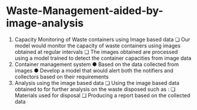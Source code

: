 # Waste-Management-aided-by-image-analysis

1. Capacity Monitoring of Waste containers using Image based data
❏ Our model would monitor the capacity of waste containers using images obtained at regular
intervals
❏ The images obtained are processed using a model trained to detect the container capacities
from image data
2. Container management system
● Based on the data collected from images
● Develop a model that would alert both the notifiers and collectors based on their requirements
3. Analysis using the image based data
❏ Using the image based data obtained to for further analysis on the waste disposed such as :
❏ Materials used for disposal
❏ Producing a report based on the collected data
